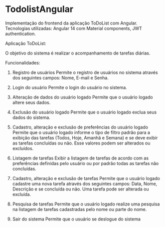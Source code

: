 # TodolistAngular

Implementação do frontend da aplicação ToDoList com Angular. Tecnologias utilizadas: Angular 14 com Material components, JWT authentication.

Aplicação ToDoList:

O objetivo do sistema é realizar o acompanhamento de tarefas diárias. 

Funcionalidades:
1) Registro de usuários 
Permite o registro de usuários no sistema através dos seguintes campos: Nome, E-mail e Senha.

2) Login do usuário
Permite o login do usuário no sistema.

3) Alteração de dados do usuário logado
Permite que o usuário logado altere seus dados.

4) Exclusão do usuário logado
Permite que o usuário logado exclua seus dados do sistema.

5) Cadastro, alteração e exclusão de preferências do usuário logado  
Permite que o usuário logado informe o tipo de filtro padrão para a exibição das tarefas (Todos, Hoje, Amanhã e Semana) e se deve exibir as tarefas concluídas ou não.
Esse valores podem ser alterados ou excluídos.

6) Listagem de tarefas
Exibir a listagem de tarefas de acordo com as preferências definidas pelo usuário ou por padrão todas as tarefas não concluídas.

7) Cadastro, alteração e exclusão de tarefas
Permite que o usuário logado cadastre uma nova tarefa através dos seguintes campos: Data, Nome, Descrição e se concluída ou não.
Uma tarefa pode ser alterada ou excluída.

8) Pesquisa de tarefas
Permite que o usuário logado realize uma pesquisa na listagem de tarefas cadastradas pelo nome ou parte do nome.

9) Sair do sistema
Permite que o usuário se deslogue do sistema
